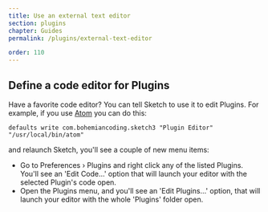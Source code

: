 ```yaml
---
title: Use an external text editor
section: plugins
chapter: Guides
permalink: /plugins/external-text-editor

order: 110
---
```


## Define a code editor for Plugins

Have a favorite code editor? You can tell Sketch to use it to edit Plugins. For example, if you use [Atom](https://atom.io) you can do this:

```shell
defaults write com.bohemiancoding.sketch3 "Plugin Editor" "/usr/local/bin/atom"
```

and relaunch Sketch, you'll see a couple of new menu items:

- Go to Preferences › Plugins and right click any of the listed Plugins. You'll see an 'Edit Code…' option that will launch your editor with the selected Plugin's code open.
- Open the Plugins menu, and you'll see an 'Edit Plugins…' option, that will launch your editor with the whole 'Plugins' folder open.
